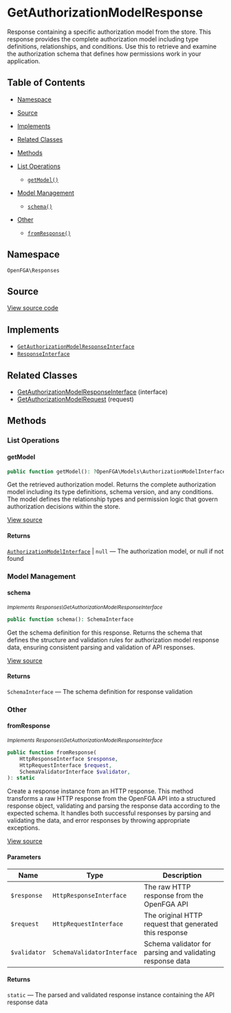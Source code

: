 # GetAuthorizationModelResponse

Response containing a specific authorization model from the store. This response provides the complete authorization model including type definitions, relationships, and conditions. Use this to retrieve and examine the authorization schema that defines how permissions work in your application.

## Table of Contents

- [Namespace](#namespace)
- [Source](#source)
- [Implements](#implements)
- [Related Classes](#related-classes)
- [Methods](#methods)

- [List Operations](#list-operations)
  - [`getModel()`](#getmodel)
- [Model Management](#model-management)
  - [`schema()`](#schema)
- [Other](#other)
  - [`fromResponse()`](#fromresponse)

## Namespace

`OpenFGA\Responses`

## Source

[View source code](https://github.com/evansims/openfga-php/blob/main/src/Responses/GetAuthorizationModelResponse.php)

## Implements

- [`GetAuthorizationModelResponseInterface`](GetAuthorizationModelResponseInterface.md)
- [`ResponseInterface`](ResponseInterface.md)

## Related Classes

- [GetAuthorizationModelResponseInterface](Responses/GetAuthorizationModelResponseInterface.md) (interface)
- [GetAuthorizationModelRequest](Requests/GetAuthorizationModelRequest.md) (request)

## Methods

### List Operations

#### getModel

```php
public function getModel(): ?OpenFGA\Models\AuthorizationModelInterface

```

Get the retrieved authorization model. Returns the complete authorization model including its type definitions, schema version, and any conditions. The model defines the relationship types and permission logic that govern authorization decisions within the store.

[View source](https://github.com/evansims/openfga-php/blob/main/src/Responses/GetAuthorizationModelResponse.php#L100)

#### Returns

[`AuthorizationModelInterface`](Models/AuthorizationModelInterface.md) &#124; `null` — The authorization model, or null if not found

### Model Management

#### schema

*<small>Implements Responses\GetAuthorizationModelResponseInterface</small>*

```php
public function schema(): SchemaInterface

```

Get the schema definition for this response. Returns the schema that defines the structure and validation rules for authorization model response data, ensuring consistent parsing and validation of API responses.

[View source](https://github.com/evansims/openfga-php/blob/main/src/Responses/GetAuthorizationModelResponseInterface.php#L33)

#### Returns

`SchemaInterface` — The schema definition for response validation

### Other

#### fromResponse

*<small>Implements Responses\GetAuthorizationModelResponseInterface</small>*

```php
public function fromResponse(
    HttpResponseInterface $response,
    HttpRequestInterface $request,
    SchemaValidatorInterface $validator,
): static

```

Create a response instance from an HTTP response. This method transforms a raw HTTP response from the OpenFGA API into a structured response object, validating and parsing the response data according to the expected schema. It handles both successful responses by parsing and validating the data, and error responses by throwing appropriate exceptions.

[View source](https://github.com/evansims/openfga-php/blob/main/src/Responses/ResponseInterface.php#L44)

#### Parameters

| Name         | Type                       | Description                                               |
| ------------ | -------------------------- | --------------------------------------------------------- |
| `$response`  | `HttpResponseInterface`    | The raw HTTP response from the OpenFGA API                |
| `$request`   | `HttpRequestInterface`     | The original HTTP request that generated this response    |
| `$validator` | `SchemaValidatorInterface` | Schema validator for parsing and validating response data |

#### Returns

`static` — The parsed and validated response instance containing the API response data
